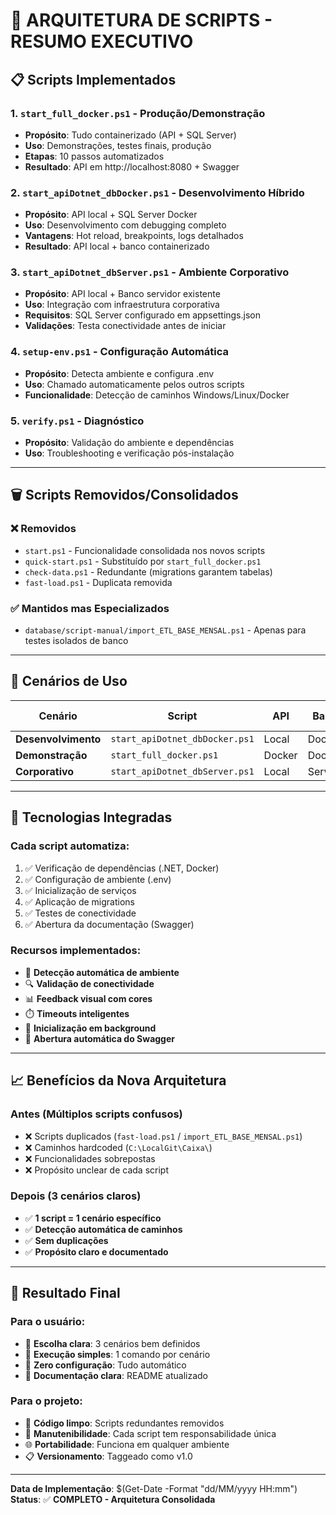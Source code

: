 # 🎯 **ARQUITETURA DE SCRIPTS - RESUMO EXECUTIVO**

## 📋 **Scripts Implementados**

### **1. `start_full_docker.ps1`** - Produção/Demonstração
- **Propósito**: Tudo containerizado (API + SQL Server)
- **Uso**: Demonstrações, testes finais, produção
- **Etapas**: 10 passos automatizados
- **Resultado**: API em http://localhost:8080 + Swagger

### **2. `start_apiDotnet_dbDocker.ps1`** - Desenvolvimento Híbrido  
- **Propósito**: API local + SQL Server Docker
- **Uso**: Desenvolvimento com debugging completo
- **Vantagens**: Hot reload, breakpoints, logs detalhados
- **Resultado**: API local + banco containerizado

### **3. `start_apiDotnet_dbServer.ps1`** - Ambiente Corporativo
- **Propósito**: API local + Banco servidor existente
- **Uso**: Integração com infraestrutura corporativa
- **Requisitos**: SQL Server configurado em appsettings.json
- **Validações**: Testa conectividade antes de iniciar

### **4. `setup-env.ps1`** - Configuração Automática
- **Propósito**: Detecta ambiente e configura .env
- **Uso**: Chamado automaticamente pelos outros scripts
- **Funcionalidade**: Detecção de caminhos Windows/Linux/Docker

### **5. `verify.ps1`** - Diagnóstico
- **Propósito**: Validação do ambiente e dependências
- **Uso**: Troubleshooting e verificação pós-instalação

---

## 🗑️ **Scripts Removidos/Consolidados**

### **❌ Removidos**
- `start.ps1` - Funcionalidade consolidada nos novos scripts
- `quick-start.ps1` - Substituído por `start_full_docker.ps1`
- `check-data.ps1` - Redundante (migrations garantem tabelas)
- `fast-load.ps1` - Duplicata removida

### **✅ Mantidos mas Especializados**
- `database/script-manual/import_ETL_BASE_MENSAL.ps1` - Apenas para testes isolados de banco

---

## 🎯 **Cenários de Uso**

| Cenário | Script | API | Banco | Debugging | Hot Reload |
|---------|--------|-----|-------|-----------|------------|
| **Desenvolvimento** | `start_apiDotnet_dbDocker.ps1` | Local | Docker | ✅ Full | ✅ Sim |
| **Demonstração** | `start_full_docker.ps1` | Docker | Docker | ❌ Limitado | ❌ Não |
| **Corporativo** | `start_apiDotnet_dbServer.ps1` | Local | Servidor | ✅ Full | ✅ Sim |

---

## 🔧 **Tecnologias Integradas**

### **Cada script automatiza:**
1. ✅ Verificação de dependências (.NET, Docker)
2. ✅ Configuração de ambiente (.env)
3. ✅ Inicialização de serviços
4. ✅ Aplicação de migrations
5. ✅ Testes de conectividade
6. ✅ Abertura da documentação (Swagger)

### **Recursos implementados:**
- 🔄 **Detecção automática de ambiente**
- 🔍 **Validação de conectividade**
- 📊 **Feedback visual com cores**
- ⏱️ **Timeouts inteligentes**
- 🚀 **Inicialização em background**
- 📖 **Abertura automática do Swagger**

---

## 📈 **Benefícios da Nova Arquitetura**

### **Antes (Múltiplos scripts confusos)**
- ❌ Scripts duplicados (`fast-load.ps1` / `import_ETL_BASE_MENSAL.ps1`)
- ❌ Caminhos hardcoded (`C:\LocalGit\Caixa\`)
- ❌ Funcionalidades sobrepostas
- ❌ Propósito unclear de cada script

### **Depois (3 cenários claros)**
- ✅ **1 script = 1 cenário específico**
- ✅ **Detecção automática de caminhos**
- ✅ **Sem duplicações**
- ✅ **Propósito claro e documentado**

---

## 🎉 **Resultado Final**

### **Para o usuário:**
- 🎯 **Escolha clara**: 3 cenários bem definidos
- 🚀 **Execução simples**: 1 comando por cenário
- 🔧 **Zero configuração**: Tudo automático
- 📖 **Documentação clara**: README atualizado

### **Para o projeto:**
- 🧹 **Código limpo**: Scripts redundantes removidos
- 🔄 **Manutenibilidade**: Cada script tem responsabilidade única
- 🌐 **Portabilidade**: Funciona em qualquer ambiente
- 📋 **Versionamento**: Taggeado como v1.0

---

**Data de Implementação**: $(Get-Date -Format "dd/MM/yyyy HH:mm")
**Status**: ✅ **COMPLETO - Arquitetura Consolidada**
